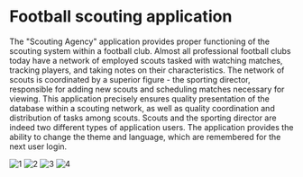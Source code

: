 # Football scouting application

The "Scouting Agency" application provides proper functioning of the scouting system within a football club. Almost all professional football clubs today have a network of employed scouts tasked with watching matches, tracking players, and taking notes on their characteristics. The network of scouts is coordinated by a superior figure - the sporting director, responsible for adding new scouts and scheduling matches necessary for viewing. This application precisely ensures quality presentation of the database within a scouting network, as well as quality coordination and distribution of tasks among scouts. Scouts and the sporting director are indeed two different types of application users. The application provides the ability to change the theme and language, which are remembered for the next user login.

![1](https://github.com/banovicluka/football-scouting-desktop-app/assets/58904845/76538061-8cec-49b3-be5c-b5b66e98ad79)
![2](https://github.com/banovicluka/football-scouting-desktop-app/assets/58904845/133543ea-fac8-4321-849b-b77fb0563c8b)
![3](https://github.com/banovicluka/football-scouting-desktop-app/assets/58904845/d51912d4-fdd8-4672-b729-12a0878529a6)
![4](https://github.com/banovicluka/football-scouting-desktop-app/assets/58904845/2c5b4369-51ef-4183-8533-0cfa1152d0d0)




